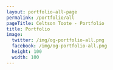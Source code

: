 ```yaml
---
layout: portfolio-all-page
permalink: /portfolio/all
pageTitle: Celtson Toote - Portfolio
title: Portfolio
image:
  twitter: /img/og-portfolio-all.png
  facebook: /img/og-portfolio-all.png
  height: 100
  width: 100
---
```

